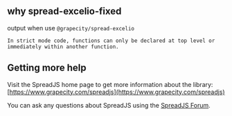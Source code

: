 ## why spread-excelio-fixed

output when use `@grapecity/spread-excelio`

```
In strict mode code, functions can only be declared at top level or immediately within another function.
```


## Getting more help
Visit the SpreadJS home page to get more information about the library:
[https://www.grapecity.com/spreadjs](https://www.grapecity.com/spreadjs)

You can ask any questions about SpreadJS using the [SpreadJS Forum](https://www.grapecity.com/forums/spread-sheets).
